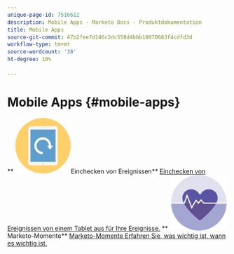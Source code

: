 ```yaml
---
unique-page-id: 7516612
description: Mobile Apps - Marketo Docs - Produktdokumentation
title: Mobile Apps
source-git-commit: 47b2fee7d146c3dc558d4bbb10070683f4cdfd3d
workflow-type: tm+mt
source-wordcount: '38'
ht-degree: 10%

---
```



# Mobile Apps {#mobile-apps}

** ![Einchecken von Ereignissen](assets/mobile-checkin-icon.png)Einchecken von Ereignissen** [Einchecken von Ereignissen von einem Tablet aus für Ihre Ereignisse.](https://docs.marketo.com/display/DOCS/Event+Check-in)     ** ![Marketo-Momente](assets/moments-icon.png)Marketo-Momente** [Marketo-Momente Erfahren Sie, was wichtig ist, wann es wichtig ist.](https://docs.marketo.com/display/DOCS/Marketo+Moments)